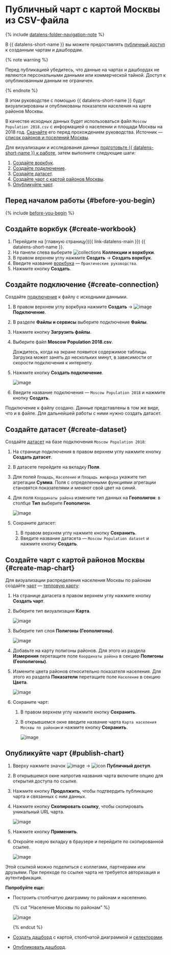 # Публичный чарт с картой Москвы из CSV-файла


{% include [datalens-folder-navigation-note](../../_includes/datalens/datalens-folder-navigation-note.md) %}

В {{ datalens-short-name }} вы можете предоставлять [публичный доступ](../../datalens/concepts/datalens-public.md) к созданным чартам и дашбордам.

{% note warning %}

Перед публикацией убедитесь, что данные на чартах и дашбордах не являются персональными данными или коммерческой тайной. Доступ к опубликованным данным не ограничен.

{% endnote %}

В этом руководстве с помощью {{ datalens-short-name }} будут визуализированы и опубликованы показатели населения на карте районов Москвы.

В качестве исходных данных будет использоваться файл `Moscow Population 2018.csv` с информацией о населении и площади Москвы на 2018 год. [Скачайте](https://storage.yandexcloud.net/doc-files/Moscow%20Population%202018.csv) его перед прохождением руководства. Источник — [список районов и поселений Москвы](https://ru.wikipedia.org/wiki/%D0%A1%D0%BF%D0%B8%D1%81%D0%BE%D0%BA_%D1%80%D0%B0%D0%B9%D0%BE%D0%BD%D0%BE%D0%B2_%D0%B8_%D0%BF%D0%BE%D1%81%D0%B5%D0%BB%D0%B5%D0%BD%D0%B8%D0%B9_%D0%9C%D0%BE%D1%81%D0%BA%D0%B2%D1%8B).

Для визуализации и исследования данных [подготовьте {{ datalens-short-name }} к работе](#before-you-begin), затем выполните следующие шаги:

1. [Создайте воркбук](#create-workbook).
1. [Создайте подключение](#create-connection).
1. [Создайте датасет](#create-dataset).
1. [Создайте чарт с картой районов Москвы](#create-map-chart).
1. [Опубликуйте чарт](#publish-chart).


## Перед началом работы {#before-you-begin}

{% include [before-you-begin](../_tutorials_includes/before-you-begin-datalens.md) %}


## Создайте воркбук {#create-workbook}

1. Перейдите на [главную страницу]({{ link-datalens-main }}) {{ datalens-short-name }}.
1. На панели слева выберите ![collections](../../_assets/console-icons/rectangles-4.svg) **Коллекции и воркбуки**.
1. В правом верхнем углу нажмите **Создать** → **Создать воркбук**.
1. Введите название [воркбука](../../datalens/workbooks-collections/index.md) — `Практические руководства`.
1. Нажмите кнопку **Создать**.

## Создайте подключение {#create-connection}

Создайте [подключение](../../datalens/concepts/connection.md) к файлу с исходными данными.

1. В правом верхнем углу воркбука нажмите **Создать** → ![image](../../_assets/console-icons/thunderbolt.svg) **Подключение**.
1. В разделе **Файлы и сервисы** выберите подключение **Файлы**.
1. Нажмите кнопку **Загрузить файлы**.
1. Выберите файл **Moscow Population 2018.csv**.

   Дождитесь, когда на экране появится содержимое таблицы. Загрузка может занять до нескольких минут, в зависимости от скорости подключения к интернету.

1. Нажмите кнопку **Создать подключение**.

   ![image](../../_assets/datalens/solution-05/01-save-file-connection.png)

1. Введите название подключения — `Moscow Population 2018` и нажмите кнопку **Создать**.

Подключение к файлу создано. Данные представлены в том же виде, что и в файле. Для дальнейшей работы с ними нужно создать датасет.

## Создайте датасет {#create-dataset}

Создайте [датасет](../../datalens/dataset/index.md) на базе подключения `Moscow Population 2018`:

1. На странице подключения в правом верхнем углу нажмите кнопку **Создать датасет**.
1. В датасете перейдите на вкладку **Поля**.
1. Для полей `Площадь`, `Население` и `Площадь жилфонда` укажите тип агрегации **Сумма**. Поля с определенными функциями агрегации становятся показателями и меняют свой цвет на синий.
1. Для поля `Координаты района` измените тип данных на **Геополигон**: в столбце **Тип** выберите **Геополигон**.

   ![image](../../_assets/datalens/solution-05/03-measures-geopoligon.png)

1. Сохраните датасет:

   1. В правом верхнем углу нажмите кнопку **Сохранить**.
   1. Введите название датасета — `Moscow Population dataset` и нажмите кнопку **Создать**.

## Создайте чарт с картой районов Москвы {#create-map-chart}

Для визуализации распределения населения Москвы по районам создайте [чарт](../../datalens/concepts/chart/index.md) — [тепловую карту](../../datalens/visualization-ref/choropleth-map-chart.md):

1. На странице датасета в правом верхнем углу нажмите кнопку **Создать чарт**.
1. Выберите тип визуализации **Карта**.

   ![image](../../_assets/datalens/solution-05/05-choose-map.png)

1. Выберите тип слоя **Полигоны (Геополигоны)**.

   ![image](../../_assets/datalens/solution-05/06-choose-map-geo.png)

1. Добавьте на карту полигоны районов. Для этого из раздела **Измерения** перетащите поле `Координаты района` в секцию **Полигоны (Геополигоны)**.
1. Измените цвета районов относительно показателя населения. Для этого из раздела **Показатели** перетащите поле `Население` в секцию **Цвета**.

   ![image](../../_assets/datalens/solution-05/07-chart-section.png)

1. Сохраните чарт:

   1. В правом верхнем углу нажмите кнопку **Сохранить**.
   1. В открывшемся окне введите название чарта `Карта населения Москвы по районам` и нажмите кнопку **Сохранить**.

      ![image](../../_assets/datalens/solution-05/08-save-chart.png)

## Опубликуйте чарт {#publish-chart}

1. Вверху нажмите значок ![image](../../_assets/console-icons/ellipsis.svg) → ![icon](../../_assets/console-icons/globe.svg) **Публичный доступ**.
1. В открывшемся окне напротив названия чарта включите опцию для открытия доступа по ссылке.
1. Нажмите кнопку **Продолжить**, чтобы подтвердить публикацию чарта и связанных с ним данных.
1. Нажмите кнопку **Скопировать ссылку**, чтобы скопировать уникальный URL чарта.

   ![image](../../_assets/datalens/solution-05/09-chart-share.png)

1. Нажмите кнопку **Применить**.
1. Откройте новую вкладку в браузере и перейдите по скопированной ссылке.

   ![image](../../_assets/datalens/solution-05/10-public.png)

Этой ссылкой можно поделиться с коллегами, партнерами или друзьями. При переходе по ссылке чарта не требуется авторизация и аутентификация.

**Попробуйте еще:**

* Построить столбчатую диаграмму по районам и населению.

  {% cut "Население Москвы по районам" %}

  ![image](../../_assets/datalens/solution-05/11-example1.png)

  {% endcut %}

* [Создать дашборд](../../datalens/operations/dashboard/create.md) с картой, столбчатой диаграммой и [селекторами](../../datalens/operations/dashboard/add-selector.md).
* [Опубликовать дашборд](../../datalens/concepts/datalens-public.md#how-to-publish).
